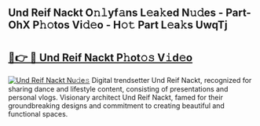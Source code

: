 ## Und Reif Nackt O𝚗𝚕yf𝚊ns L𝚎a𝚔ed N𝚞𝚍es - Part-OhX P𝚑𝚘tos Vi𝚍𝚎o - H𝚘𝚝 Part L𝚎a𝚔s UwqTj

# <h2><a href="http://kf0oyd.oniu.top/?m=Und+Reif+Nackt">🔗👉 🔴 Und Reif Nackt P𝚑ot𝚘𝚜 V𝚒d𝚎o</a></h2>

[![Und Reif Nackt Nu𝚍e𝚜](https://i.imgur.com/0qMVB7G.gif)](http://kf0oyd.oniu.top/?m=Und+Reif+Nackt)
Digital trendsetter Und Reif Nackt, recognized for sharing dance and lifestyle content, consisting of presentations and personal vlogs. Visionary architect Und Reif Nackt, famed for their groundbreaking designs and commitment to creating beautiful and functional spaces.  
